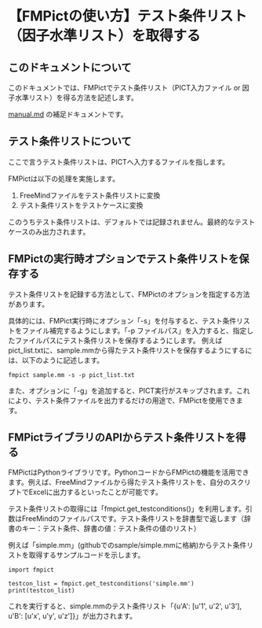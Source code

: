 # 【FMPictの使い方】テスト条件リスト（因子水準リスト）を取得する

## このドキュメントについて

このドキュメントでは、FMPictでテスト条件リスト（PICT入力ファイル or 因子水準リスト）を得る方法を記述します。

[manual.md](manual.md) の補足ドキュメントです。

## テスト条件リストについて

ここで言うテスト条件リストは、PICTへ入力するファイルを指します。

FMPictは以下の処理を実施します。

1. FreeMindファイルをテスト条件リストに変換
2. テスト条件リストをテストケースに変換

このうちテスト条件リストは、デフォルトでは記録されません。最終的なテストケースのみ出力されます。

## FMPictの実行時オプションでテスト条件リストを保存する

テスト条件リストを記録する方法として、FMPictのオプションを指定する方法があります。

具体的には、FMPict実行時にオプション「-s」を付与すると、テスト条件リストをファイル補完するようにします。「-p ファイルパス」を入力すると、指定したファイルパスにテスト条件リストを保存するようにします。
例えばpict_list.txtに、sample.mmから得たテスト条件リストを保存するようにするには、以下のように記述します。

```
fmpict sample.mm -s -p pict_list.txt
```

また、オプションに「-g」を追加すると、PICT実行がスキップされます。これにより、テスト条件ファイルを出力するだけの用途で、FMPictを使用できます。


## FMPictライブラリのAPIからテスト条件リストを得る

FMPictはPythonライブラリです。PythonコードからFMPictの機能を活用できます。例えば、FreeMindファイルから得たテスト条件リストを、自分のスクリプトでExcelに出力するといったことが可能です。

テスト条件リストの取得には「fmpict.get_testconditions()」を利用します。引数はFreeMindのファイルパスです。テスト条件リストを辞書型で返します（辞書のキー：テスト条件、辞書の値：テスト条件の値のリスト）

例えば「simple.mm」(githubでのsample/simple.mmに格納)からテスト条件リストを取得するサンプルコードを示します。

```
import fmpict

testcon_list = fmpict.get_testconditions('simple.mm')
print(testcon_list)
```

これを実行すると、simple.mmのテスト条件リスト「{u'A': [u'1', u'2', u'3'], u'B': [u'x', u'y', u'z']}」が出力されます。

